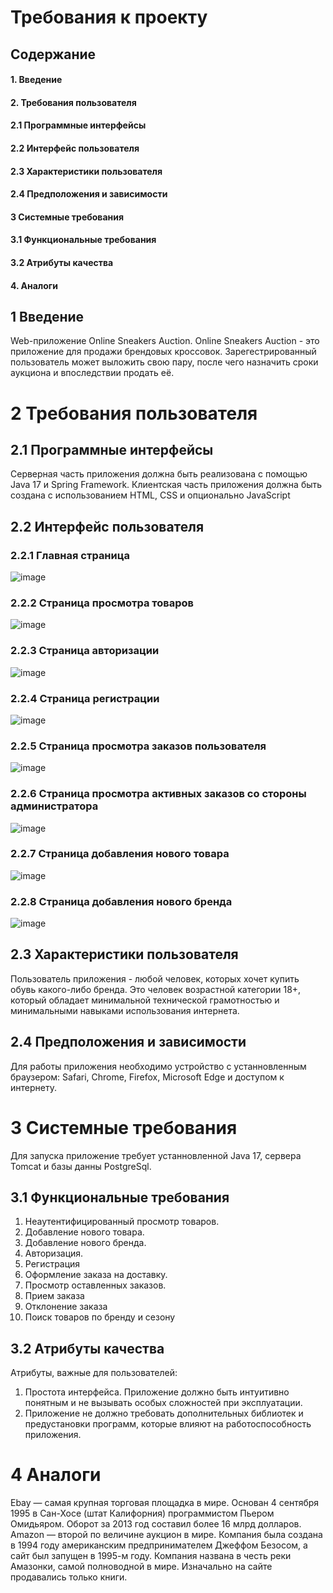 # Требования к проекту 
## Содержание
#### 1. Введение
#### 2. Требования пользователя
#### 2.1 Программные интерфейсы
#### 2.2 Интерфейс пользователя
#### 2.3 Характеристики пользователя 
#### 2.4 Предположения и зависимости
#### 3 Системные требования
#### 3.1 Функциональные требования
#### 3.2 Атрибуты качества
#### 4. Аналоги

## 1 Введение
Web-приложение Online Sneakers Auction. Online Sneakers Auction - это приложение для продажи брендовых кроссовок.
Зарегестрированный пользователь может выложить свою пару, после чего назначить сроки аукциона и впоследствии продать её.
# 2 Требования пользователя
## 2.1 Программные интерфейсы
Серверная часть приложения должна быть реализована с помощью Java 17 и Spring Framework.
Клиентская часть приложения должна быть создана с использованием HTML, CSS и опционально JavaScript
## 2.2 Интерфейс пользователя
### 2.2.1 Главная страница
![image](https://user-images.githubusercontent.com/70900496/206156511-3e372563-ece9-46ea-92bc-04548626eed8.png)
### 2.2.2 Страница просмотра товаров
![image](https://user-images.githubusercontent.com/70900496/206156707-ffb04789-f8c6-481f-af29-7aaa38e6fcb2.png)
### 2.2.3 Страница авторизации
![image](https://user-images.githubusercontent.com/70900496/206156853-15ce0a2e-2baf-40cc-941d-4d836ebcf1b4.png)
### 2.2.4 Страница регистрации
![image](https://user-images.githubusercontent.com/70900496/206156964-d328609d-6d23-4321-bd4d-fa241e41ea55.png)
### 2.2.5 Страница просмотра заказов пользователя
![image](https://user-images.githubusercontent.com/70900496/206157224-af3cd04d-a3dd-45a9-a22a-cfa9960035c5.png)
### 2.2.6 Страница просмотра активных заказов со стороны администратора
![image](https://user-images.githubusercontent.com/70900496/206157439-fffa11b0-97a4-4634-8ea4-2c30ab774112.png)
### 2.2.7 Страница добавления нового товара
![image](https://user-images.githubusercontent.com/70900496/206157732-fa1cde97-0c45-4d81-823d-c2eaa272c0a6.png)
### 2.2.8 Страница добавления нового бренда
![image](https://user-images.githubusercontent.com/70900496/206157849-9b1fe436-65e5-432c-aa46-084d7368cca9.png)
## 2.3 Характеристики пользователя
Пользователь приложения - любой человек, которых хочет купить обувь какого-либо бренда.
Это человек возрастной категории 18+, который обладает минимальной технической грамотностью и минимальными навыками использования интернета.
## 2.4 Предположения и зависимости
Для работы приложения необходимо устройство с устанновленным браузером: Safari, Chrome, Firefox, Microsoft Edge и доступом к интернету.
# 3 Системные требования
Для запуска приложение требует устанновленной Java 17, сервера Tomcat и базы данны PostgreSql. 
## 3.1 Функциональные требования
1. Неаутентифицированный просмотр товаров. 
2. Добавление нового товара.
3. Добавление нового бренда.
4. Авторизация.
5. Регистрация 
6. Оформление заказа на доставку. 
7. Просмотр оставленных заказов. 
8. Прием заказа 
9. Отклонение заказа
10. Поиск товаров по бренду и сезону
## 3.2 Атрибуты качества
Атрибуты, важные для пользователей:
1. Простота интерфейса. Приложение должно быть интуитивно понятным и не вызывать особых сложностей при эксплуатации.
2. Приложение не должно требовать дополнительных библиотек и предустановки программ, которые влияют на работоспособность приложения.
# 4 Аналоги
Ebay — самая крупная торговая площадка в мире. Основан 4 сентября 1995 в Сан-Хосе (штат Калифорния) программистом Пьером Омидьяром. Оборот за 2013 год составил более 16 млрд долларов.
Amazon — второй по величине аукцион в мире. Компания была создана в 1994 году американским предпринимателем Джеффом Безосом, а сайт был запущен в 1995-м году. Компания названа в честь реки Амазонки, самой полноводной в мире. Изначально на сайте продавались только книги.
